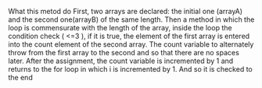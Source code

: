 What this metod do 
First, two arrays are declared: the initial one (arrayA) and the second one(arrayB) of the same length. Then a method in which the loop is commensurate with the length of the array, inside the loop the condition check ( <=3 ), if it is true, the element of the first array is entered into the count element of the second array. The count variable to alternately throw from the first array to the second and so that there are no spaces later. After the assignment, the count variable is incremented by 1 and returns to the for loop in which i is incremented by 1. And so it is checked to the end

